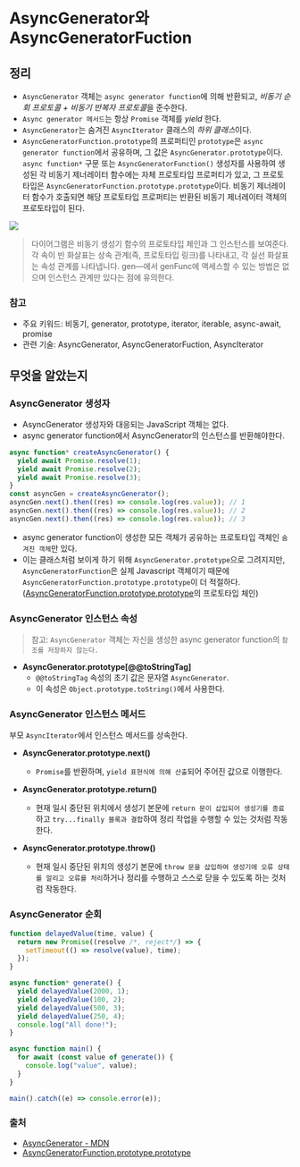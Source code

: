 # AsyncGenerator와 AsyncGeneratorFuction

## 정리

- `AsyncGenerator` 객체는 `async generator function`에 의해 반환되고, *비동기 순회 프로토콜 + 비동기 반복자 프로토콜*을 준수한다.
- `Async generator 메서드`는 항상 `Promise` 객체를 *yield* 한다.
- `AsyncGenerator`는 숨겨진 `AsyncIterator` 클래스의 *하위 클래스*이다.
- `AsyncGeneratorFunction.prototype`의 프로퍼티인 `prototype`은 `async generator function`에서 공유하며, 그 값은 `AsyncGenerator.prototype`이다. `async function*` 구문 또는 `AsyncGeneratorFunction()` 생성자를 사용하여 생성된 각 비동기 제너레이터 함수에는 자체 프로토타입 프로퍼티가 있고, 그 프로토타입은 `AsyncGeneratorFunction.prototype.prototype`이다. 비동기 제너레이터 함수가 호출되면 해당 프로토타입 프로퍼티는 반환된 비동기 제너레이터 객체의 프로토타입이 된다.

![](https://mdn.github.io/shared-assets/images/diagrams/javascript/asyncgeneratorfunction/prototype-chain.svg)

> 다이어그램은 비동기 생성기 함수의 프로토타입 체인과 그 인스턴스를 보여준다. 각 속이 빈 화살표는 상속 관계(즉, 프로토타입 링크)를 나타내고, 각 실선 화살표는 속성 관계를 나타냅니다. gen—에서 genFunc에 액세스할 수 있는 방법은 없으며 인스턴스 관계만 있다는 점에 유의한다.


### 참고 
- 주요 키워드: 비동기, generator, prototype, iterator, iterable, async-await, promise
- 관련 기술: AsyncGenerator, AsyncGeneratorFuction, AsyncIterator

## 무엇을 알았는지

### AsyncGenerator 생성자

- AsyncGenerator 생성자와 대응되는 JavaScript 객체는 없다.
- async generator function에서 AsyncGenerator의 인스턴스를 반환해야한다.

```js
async function* createAsyncGenerator() {
  yield await Promise.resolve(1);
  yield await Promise.resolve(2);
  yield await Promise.resolve(3);
}
const asyncGen = createAsyncGenerator();
asyncGen.next().then((res) => console.log(res.value)); // 1
asyncGen.next().then((res) => console.log(res.value)); // 2
asyncGen.next().then((res) => console.log(res.value)); // 3
```

- async generator function이 생성한 모든 객체가 공유하는 프로토타입 객체인 `숨겨진 객체`만 있다. 
- 이는 클래스처럼 보이게 하기 위해 `AsyncGenerator.prototype`으로 그려지지만, `AsyncGeneratorFunction`은 실제 Javascript 객체이기 때문에 `AsyncGeneratorFunction.prototype.prototype`이 더 적절하다.([AsyncGeneratorFunction.prototype.prototype](https://developer.mozilla.org/en-US/docs/Web/JavaScript/Reference/Global_Objects/AsyncGeneratorFunction/prototype)의 프로토타입 체인)

### AsyncGenerator 인스턴스 속성

> 참고: `AsyncGenerator` 객체는 자신을 생성한 async generator function의 `참조를 저장하지 않는다.`

- **AsyncGenerator.prototype[@@toStringTag]**
    - `@@toStringTag` 속성의 초기 값은 문자열 `AsyncGenerator`. 
    - 이 속성은 `Object.prototype.toString()`에서 사용한다.

### AsyncGenerator 인스턴스 메서드

부모 `AsyncIterator`에서 인스턴스 메서드를 상속한다.

- **AsyncGenerator.prototype.next()**
    - `Promise`를 반환하며, `yield 표현식에 의해 산출`되어 주어진 값으로 이행한다.

- **AsyncGenerator.prototype.return()**
    - 현재 일시 중단된 위치에서 생성기 본문에 `return 문이 삽입되어 생성기를 종료`하고 `try...finally 블록과 결합`하여 정리 작업을 수행할 수 있는 것처럼 작동한다.

- **AsyncGenerator.prototype.throw()**
    - 현재 일시 중단된 위치의 생성기 본문에 `throw 문을 삽입하여 생성기에 오류 상태를 알리고 오류를 처리`하거나 정리를 수행하고 스스로 닫을 수 있도록 하는 것처럼 작동한다.

### AsyncGenerator 순회
```js
function delayedValue(time, value) {
  return new Promise((resolve /*, reject*/) => {
    setTimeout(() => resolve(value), time);
  });
}

async function* generate() {
  yield delayedValue(2000, 1);
  yield delayedValue(100, 2);
  yield delayedValue(500, 3);
  yield delayedValue(250, 4);
  console.log("All done!");
}

async function main() {
  for await (const value of generate()) {
    console.log("value", value);
  }
}

main().catch((e) => console.error(e));

```

### 출처
- [AsyncGenerator - MDN](https://developer.mozilla.org/en-US/docs/Web/JavaScript/Reference/Global_Objects/AsyncGenerator)
- [AsyncGeneratorFunction.prototype.prototype](https://developer.mozilla.org/en-US/docs/Web/JavaScript/Reference/Global_Objects/AsyncGeneratorFunction/prototype)
